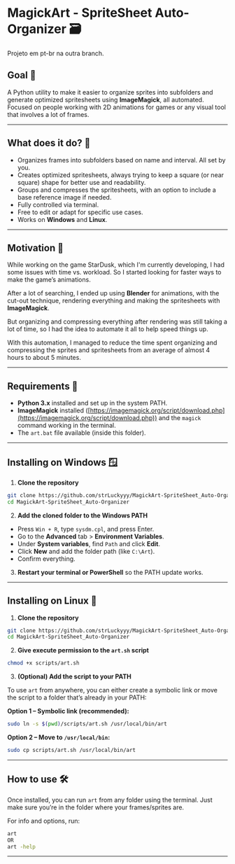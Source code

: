 
# MagickArt - SpriteSheet Auto-Organizer 🗃️

Projeto em pt-br na outra branch.

## Goal 🎯

A Python utility to make it easier to organize sprites into subfolders and generate optimized spritesheets using **ImageMagick**, all automated. Focused on people working with 2D animations for games or any visual tool that involves a lot of frames.

---

## What does it do? 👀

* Organizes frames into subfolders based on name and interval. All set by you.
* Creates optimized spritesheets, always trying to keep a square (or near square) shape for better use and readability.
* Groups and compresses the spritesheets, with an option to include a base reference image if needed.
* Fully controlled via terminal.
* Free to edit or adapt for specific use cases.
* Works on **Windows** and **Linux**.

---

## Motivation 🤔

While working on the game StarDusk, which I'm currently developing, I had some issues with time vs. workload. So I started looking for faster ways to make the game’s animations.

After a lot of searching, I ended up using **Blender** for animations, with the cut-out technique, rendering everything and making the spritesheets with **ImageMagick**.

But organizing and compressing everything after rendering was still taking a lot of time, so I had the idea to automate it all to help speed things up.

With this automation, I managed to reduce the time spent organizing and compressing the sprites and spritesheets from an average of almost 4 hours to about 5 minutes.

---

## Requirements 🛑

* **Python 3.x** installed and set up in the system PATH.
* **ImageMagick** installed ([https://imagemagick.org/script/download.php](https://imagemagick.org/script/download.php)) and the `magick` command working in the terminal.
* The `art.bat` file available (inside this folder).

---

## Installing on Windows 🪟

1. **Clone the repository**

```bash
git clone https://github.com/strLuckyyy/MagickArt-SpriteSheet_Auto-Organizer.git
cd MagickArt-SpriteSheet_Auto-Organizer
```

2. **Add the cloned folder to the Windows PATH**

* Press `Win + R`, type `sysdm.cpl`, and press Enter.
* Go to the **Advanced** tab > **Environment Variables**.
* Under **System variables**, find `Path` and click **Edit**.
* Click **New** and add the folder path (like `C:\Art`).
* Confirm everything.

3. **Restart your terminal or PowerShell** so the PATH update works.

---

## Installing on Linux 🐧

1. **Clone the repository**

```bash
git clone https://github.com/strLuckyyy/MagickArt-SpriteSheet_Auto-Organizer.git
cd MagickArt-SpriteSheet_Auto-Organizer
```

2. **Give execute permission to the `art.sh` script**

```bash
chmod +x scripts/art.sh
```

3. **(Optional) Add the script to your PATH**

To use `art` from anywhere, you can either create a symbolic link or move the script to a folder that’s already in your PATH:

**Option 1 – Symbolic link (recommended):**

```bash
sudo ln -s $(pwd)/scripts/art.sh /usr/local/bin/art
```

**Option 2 – Move to `/usr/local/bin`:**

```bash
sudo cp scripts/art.sh /usr/local/bin/art
```

---

## How to use 🛠️

Once installed, you can run `art` from any folder using the terminal.
Just make sure you’re in the folder where your frames/sprites are.

For info and options, run:

```bash
art
OR
art -help
```

---
